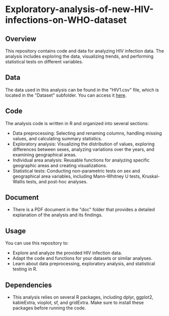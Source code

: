 # Exploratory-analysis-of-new-HIV-infections-on-WHO-dataset

## Overview
This repository contains code and data for analyzing HIV infection data. The analysis includes exploring the data, visualizing trends, and performing statistical tests on different variables.

## Data
The data used in this analysis can be found in the "HIV1.csv" file, which is located in the "Dataset" subfolder. You can access it [here](https://www.who.int/data/gho/data/indicators/indicator-details/GHO/new-hiv-infections-(per-1000-uninfected-population)).

## Code 
The analysis code is written in R and organized into several sections:
- Data preprocessing: Selecting and renaming columns, handling missing values, and calculating summary statistics.
- Exploratory analysis: Visualizing the distribution of values, exploring differences between sexes, analyzing variations over the years, and examining geographical areas.
- Individual area analysis: Reusable functions for analyzing specific geographic areas and creating visualizations.
- Statistical tests: Conducting non-parametric tests on sex and geographical area variables, including Mann-Whitney U tests, Kruskal-Wallis tests, and post-hoc analyses.

## Document
- There is a PDF document in the "doc" folder that provides a detailed explanation of the analysis and its findings.

## Usage
You can use this repository to:
- Explore and analyze the provided HIV infection data.
- Adapt the code and functions for your datasets or similar analyses.
- Learn about data preprocessing, exploratory analysis, and statistical testing in R.

## Dependencies
- This analysis relies on several R packages, including dplyr, ggplot2, kableExtra, vioplot, sf, and gridExtra. Make sure to install these packages before running the code.
